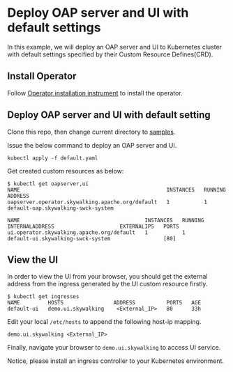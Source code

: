 # Deploy OAP server and UI with default settings

In this example, we will deploy an OAP server and UI to Kubernetes cluster with 
default settings specified by their Custom Resource Defines(CRD).

## Install Operator

Follow [Operator installation instrument](../../README.md#operator) to install the operator.

## Deploy OAP server and UI with default setting

Clone this repo, then change current directory to [samples](../../operator/config/samples).

Issue the below command to deploy an OAP server and UI.

```shell
kubectl apply -f default.yaml
```

Get created custom resources as below:

```shell
$ kubectl get oapserver,ui
NAME                                               INSTANCES   RUNNING   ADDRESS
oapserver.operator.skywalking.apache.org/default   1           1         default-oap.skywalking-swck-system

NAME                                        INSTANCES   RUNNING   INTERNALADDRESS                     EXTERNALIPS   PORTS
ui.operator.skywalking.apache.org/default   1           1         default-ui.skywalking-swck-system                 [80]
```

## View the UI
In order to view the UI from your browser, you should get the external address from the ingress generated by the UI custom resource firstly.

```shell
$ kubectl get ingresses
NAME         HOSTS                ADDRESS          PORTS   AGE
default-ui   demo.ui.skywalking    <External_IP>   80      33h
```

Edit your local `/etc/hosts` to append the following host-ip mapping.

```
demo.ui.skywalking <External_IP>
```

Finally, navigate your browser to `demo.ui.skywalking` to access UI service.

Notice, please install an ingress controller to your Kubernetes environment.
